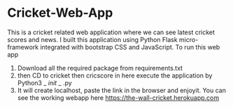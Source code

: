 # Cricket-Web-App
This is a cricket related web application where we can see latest cricket scores and news. I built this application using Python Flask micro-framework integrated with bootstrap CSS and JavaScript.
To run this web app 
1. Download all the required package from requirements.txt
2. then CD to cricket then cricscore in here execute the application by Python3  _ _init_ _ .py
3. It will create localhost, paste the link in the browser and enjoyit.
You can see the working webapp here https://the-wall-cricket.herokuapp.com
